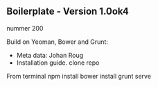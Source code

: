 ## Boilerplate - Version 1.0ok4
nummer 200

Build on Yeoman, Bower and Grunt:

* Meta data: Johan Roug
* Installation guide.
clone repo

From terminal
npm install
bower install
grunt serve
